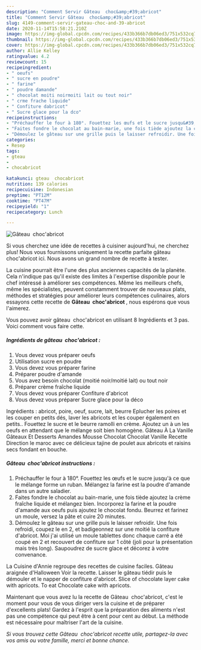 ```yaml
---
description: "Comment Servir Gâteau  choc&amp;#39;abricot"
title: "Comment Servir Gâteau  choc&amp;#39;abricot"
slug: 4149-comment-servir-gateau-choc-and-39-abricot
date: 2020-11-14T15:58:21.210Z
image: https://img-global.cpcdn.com/recipes/433b366b7db06ed3/751x532cq70/gateau-chocabricot-photo-principale-de-la-recette.jpg
thumbnail: https://img-global.cpcdn.com/recipes/433b366b7db06ed3/751x532cq70/gateau-chocabricot-photo-principale-de-la-recette.jpg
cover: https://img-global.cpcdn.com/recipes/433b366b7db06ed3/751x532cq70/gateau-chocabricot-photo-principale-de-la-recette.jpg
author: Allie Kelley
ratingvalue: 4.2
reviewcount: 15
recipeingredient:
- " oeufs"
- " sucre en poudre"
- " farine"
- " poudre damande"
- " chocolat moiti noirmoiti lait ou tout noir"
- " crme frache liquide"
- " Confiture dabricot"
- " Sucre glace pour la dco"
recipeinstructions:
- "Préchauffer le four à 180°. Fouettez les œufs et le sucre jusqu&#39;à ce que le mélange forme un ruban. Mélangez la farine est la poudre d&#39;amande dans un autre saladier."
- "Faites fondre le chocolat au bain-marie, une fois tiède ajoutez la crème fraîche liquide et mélangez bien. Incorporez la farine et la poudre d&#39;amande aux oeufs puis ajoutez le chocolat fondu. Beurrez et farinez un moule, versez la pâte et cuire 20 minutes."
- "Démoulez le gâteau sur une grille puis le laisser refroidir. Une fois refroidi, coupez le en 2, et badigeonnez sur une moitié la confiture d&#39;abricot. Moi j&#39;ai utilisé un moule tablettes donc chaque carré a été coupé en 2 et recouvert de confiture sur 1 côté (joli pour la présentation mais très long). Saupoudrez de sucre glace et décorez à votre convenance."
categories:
- Resep
tags:
- gteau
- 
- chocabricot

katakunci: gteau  chocabricot 
nutrition: 139 calories
recipecuisine: Indonesian
preptime: "PT12M"
cooktime: "PT47M"
recipeyield: "1"
recipecategory: Lunch

---
```



![Gâteau  choc&#39;abricot](https://img-global.cpcdn.com/recipes/433b366b7db06ed3/751x532cq70/gateau-chocabricot-photo-principale-de-la-recette.jpg)

Si vous cherchez une idée de recettes à cuisiner aujourd'hui, ne cherchez plus! Nous vous fournissons uniquement la recette parfaite gâteau  choc&#39;abricot ici. Nous avons un grand nombre de recette à tester.

La cuisine pourrait être l'une des plus anciennes capacités de la planète. Cela n'indique pas qu'il existe des limites à l'expertise disponible pour le chef intéressé à améliorer ses compétences. Même les meilleurs chefs, même les spécialistes, peuvent constamment trouver de nouveaux plats, méthodes et stratégies pour améliorer leurs compétences culinaires, alors essayons cette recette de <strong> Gâteau  choc&#39;abricot </strong>, nous espérons que vous l'aimerez.

<!--inarticleads1-->

Vous pouvez avoir gâteau  choc&#39;abricot en utilisant 8 Ingrédients et 3 pas. Voici comment vous faire cette.

##### Ingrédients de gâteau  choc&#39;abricot :

1. Vous devez vous préparer  oeufs
1. Utilisation  sucre en poudre
1. Vous devez vous préparer  farine
1. Préparer  poudre d&#39;amande
1. Vous avez besoin  chocolat (moitié noir/moitié lait) ou tout noir
1. Préparer  crème fraîche liquide
1. Vous devez vous préparer  Confiture d&#39;abricot
1. Vous devez vous préparer  Sucre glace pour la déco


Ingrédients : abricot, poire, oeuf, sucre, lait, beurre Eplucher les poires et les couper en petits dés, laver les abricots et les couper également en petits.. Fouettez le sucre et le beurre ramolli en crème. Ajoutez un à un les oeufs en attendant que le mélange soit bien homogène. Gâteau À La Vanille Gâteaux Et Desserts Amandes Mousse Chocolat Chocolat Vanille Recette Direction le maroc avec ce délicieux tajine de poulet aux abricots et raisins secs fondant en bouche. 

<!--inarticleads2-->

##### Gâteau  choc&#39;abricot instructions :

1. Préchauffer le four à 180°. Fouettez les œufs et le sucre jusqu&#39;à ce que le mélange forme un ruban. Mélangez la farine est la poudre d&#39;amande dans un autre saladier.
1. Faites fondre le chocolat au bain-marie, une fois tiède ajoutez la crème fraîche liquide et mélangez bien. Incorporez la farine et la poudre d&#39;amande aux oeufs puis ajoutez le chocolat fondu. Beurrez et farinez un moule, versez la pâte et cuire 20 minutes.
1. Démoulez le gâteau sur une grille puis le laisser refroidir. Une fois refroidi, coupez le en 2, et badigeonnez sur une moitié la confiture d&#39;abricot. Moi j&#39;ai utilisé un moule tablettes donc chaque carré a été coupé en 2 et recouvert de confiture sur 1 côté (joli pour la présentation mais très long). Saupoudrez de sucre glace et décorez à votre convenance.


La Cuisine d&#39;Annie regroupe des recettes de cuisine faciles. Gâteau araignée d&#39;Halloween Voir la recette. Laisser le gâteau tiédir puis le démouler et le napper de confiture d&#39;abricot. Slice of chocolate layer cake with apricots. To eat Chocolate cake with apricots. 

<!--inarticleads1-->

<p>
Maintenant que vous avez lu la recette de Gâteau  choc&#39;abricot, c'est le moment pour vous de vous diriger vers la cuisine et de préparer d'excellents plats! Gardez à l'esprit que la préparation des aliments n'est pas une compétence qui peut être à cent pour cent au début. La méthode est nécessaire pour maîtriser l'art de la cuisine.
</p>

<p>
<i>Si vous trouvez cette Gâteau  choc&#39;abricot recette utile, partagez-la avec vos amis ou votre famille, merci et bonne chance.</i>
</p>
